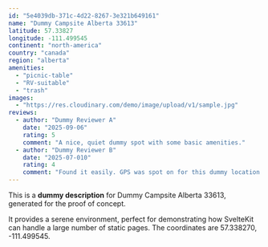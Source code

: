 ```yaml
---
id: "5e4039db-371c-4d22-8267-3e321b649161"
name: "Dummy Campsite Alberta 33613"
latitude: 57.33827
longitude: -111.499545
continent: "north-america"
country: "canada"
region: "alberta"
amenities:
  - "picnic-table"
  - "RV-suitable"
  - "trash"
images:
  - "https://res.cloudinary.com/demo/image/upload/v1/sample.jpg"
reviews:
  - author: "Dummy Reviewer A"
    date: "2025-09-06"
    rating: 5
    comment: "A nice, quiet dummy spot with some basic amenities."
  - author: "Dummy Reviewer B"
    date: "2025-07-010"
    rating: 4
    comment: "Found it easily. GPS was spot on for this dummy location."
---
```


This is a **dummy description** for Dummy Campsite Alberta 33613, generated for the proof of concept.

It provides a serene environment, perfect for demonstrating how SvelteKit can handle a large number of static pages. The coordinates are 57.338270, -111.499545.
